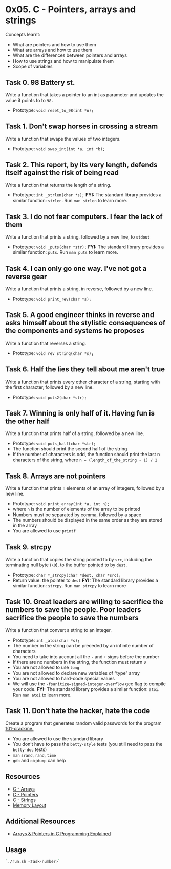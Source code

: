 # 0x05. C - Pointers, arrays and strings
Concepts learnt:
- What are pointers and how to use them
- What are arrays and how to use them
- What are the differences between pointers and arrays
- How to use strings and how to manipulate them
- Scope of variables
## Task 0. 98 Battery st. 
Write a function that takes a pointer to an int as parameter and updates the value it points to to `98.`
- Prototype: `void reset_to_98(int *n);`
## Task 1. Don't swap horses in crossing a stream
Write a function that swaps the values of two integers.
- Prototype: `void swap_int(int *a, int *b);`

## Task 2. This report, by its very length, defends itself against the risk of being read
Write a function that returns the length of a string.
- Prototype: `int _strlen(char *s);`
**FYI:** The standard library provides a similar function: `strlen`. Run `man strlen` to learn more.
## Task 3. I do not fear computers. I fear the lack of them
Write a function that prints a string, followed by a new line, to `stdout`
- Prototype: `void _puts(char *str);`
**FYI:** The standard library provides a similar function: `puts`. Run `man puts` to learn more.

## Task 4. I can only go one way. I've not got a reverse gear
Write a function that prints a string, in reverse, followed by a new line.
- Prototype: `void print_rev(char *s);`
## Task 5. A good engineer thinks in reverse and asks himself about the stylistic consequences of the components and systems he proposes
Write a function that reverses a string.
- Prototype: `void rev_string(char *s);`
## Task 6. Half the lies they tell about me aren't true
Write a function that prints every other character of a string, starting with the first character, followed by a new line.
- Prototype: `void puts2(char *str);`
## Task 7. Winning is only half of it. Having fun is the other half
Write a function that prints half of a string, followed by a new line.
- Prototype: `void puts_half(char *str);`
- The function should print the second half of the string
- If the number of characters is odd, the function should print the last n characters of the string, where `n = (length_of_the_string - 1) / 2`
## Task 8. Arrays are not pointers
Write a function that prints `n` elements of an array of integers, followed by a new line.
- Prototype: `void print_array(int *a, int n);`
- where `n` is the number of elements of the array to be printed
- Numbers must be separated by comma, followed by a space
- The numbers should be displayed in the same order as they are stored in the array
- You are allowed to use `printf`
## Task 9. strcpy
Write a function that copies the string pointed to by `src`, including the terminating null byte (`\0`), to the buffer pointed to by `dest`.
- Prototype: `char *_strcpy(char *dest, char *src);`
- Return value: the pointer to `dest`
**FYI:** The standard library provides a similar function: `strcpy`. Run `man strcpy` to learn more
## Task 10. Great leaders are willing to sacrifice the numbers to save the people. Poor leaders sacrifice the people to save the numbers
Write a function that convert a string to an integer.
- Prototype: `int _atoi(char *s);`
- The number in the string can be preceded by an infinite number of characters
- You need to take into account all the `-` and `+` signs before the number
- If there are no numbers in the string, the function must return `0`
- You are not allowed to use `long`
- You are not allowed to declare new variables of “type” array
- You are not allowed to hard-code special values
- We will use the `-fsanitize=signed-integer-overflow` gcc flag to compile your code.
**FYI:** The standard library provides a similar function: `atoi`. Run `man atoi` to learn more.

## Task 11. Don't hate the hacker, hate the code
Create a program that generates random valid passwords for the program [101-crackme.](https://github.com/alx-tools/0x04.c)
- You are allowed to use the standard library
- You don’t have to pass the `betty-style` tests (you still need to pass the `betty-doc` tests)
- `man` `srand`, `rand`, `time`
- `gdb` and `objdump` can help
## Resources
- [C - Arrays](https://www.tutorialspoint.com/cprogramming/c_arrays.htm)
- [C - Pointers](https://www.tutorialspoint.com/cprogramming/c_pointers.htm)
- [C - Strings](https://www.tutorialspoint.com/cprogramming/c_strings.htm)
- [Memory Layout](https://aticleworld.com/memory-layout-of-c-program/)
## Additional Resources
- [Arrays & Pointers in C Programming Explained](https://www.youtube.com/watch?v=bT5GTqZaYTk)

## Usage
```bash
`./run.sh <Task-number>`
```